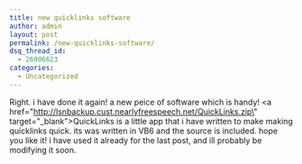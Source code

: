 ```yaml
---
title: new quicklinks software
author: admin
layout: post
permalink: /new-quicklinks-software/
dsq_thread_id:
  - 26006623
categories:
  - Uncategorized
---
```

Right. i have done it again! a new peice of software which is handy! <a href=\"http://lsnbackup.cust.nearlyfreespeech.net/QuickLinks.zip\" target=\"_blank\">QuickLinks</a> is a little app that i have written to make making quicklinks quick. its was written in VB6 and the source is included. hope you like it! i have used it already for the last post, and ill probably be modifying it soon.